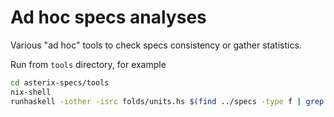 # Ad hoc specs analyses

Various "ad hoc" tools to check specs consistency or gather statistics.

Run from `tools` directory, for example

```bash
cd asterix-specs/tools
nix-shell
runhaskell -iother -isrc folds/units.hs $(find ../specs -type f | grep \.ast$)
```

